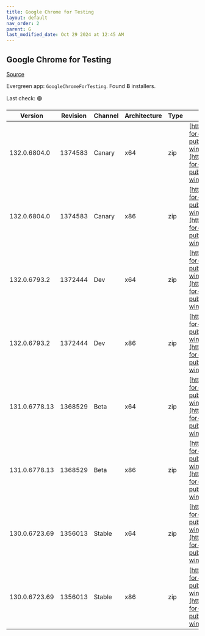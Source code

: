 ```yaml
---
title: Google Chrome for Testing
layout: default
nav_order: 2
parent: G
last_modified_date: Oct 29 2024 at 12:45 AM
---
```


## Google Chrome for Testing

[Source](https://googlechromelabs.github.io/chrome-for-testing/)

Evergreen app: `GoogleChromeForTesting`. Found **8** installers.

Last check: 🟢

| Version       | Revision | Channel | Architecture | Type | URI                                                                                                                                                                                            |
| ------------- | -------- | ------- | ------------ | ---- | ---------------------------------------------------------------------------------------------------------------------------------------------------------------------------------------------- |
| 132.0.6804.0  | 1374583  | Canary  | x64          | zip  | [https://storage.googleapis.com/chrome-for-testing-public/132.0.6804.0/win64/chrome-win64.zip](https://storage.googleapis.com/chrome-for-testing-public/132.0.6804.0/win64/chrome-win64.zip)   |
| 132.0.6804.0  | 1374583  | Canary  | x86          | zip  | [https://storage.googleapis.com/chrome-for-testing-public/132.0.6804.0/win32/chrome-win32.zip](https://storage.googleapis.com/chrome-for-testing-public/132.0.6804.0/win32/chrome-win32.zip)   |
| 132.0.6793.2  | 1372444  | Dev     | x64          | zip  | [https://storage.googleapis.com/chrome-for-testing-public/132.0.6793.2/win64/chrome-win64.zip](https://storage.googleapis.com/chrome-for-testing-public/132.0.6793.2/win64/chrome-win64.zip)   |
| 132.0.6793.2  | 1372444  | Dev     | x86          | zip  | [https://storage.googleapis.com/chrome-for-testing-public/132.0.6793.2/win32/chrome-win32.zip](https://storage.googleapis.com/chrome-for-testing-public/132.0.6793.2/win32/chrome-win32.zip)   |
| 131.0.6778.13 | 1368529  | Beta    | x64          | zip  | [https://storage.googleapis.com/chrome-for-testing-public/131.0.6778.13/win64/chrome-win64.zip](https://storage.googleapis.com/chrome-for-testing-public/131.0.6778.13/win64/chrome-win64.zip) |
| 131.0.6778.13 | 1368529  | Beta    | x86          | zip  | [https://storage.googleapis.com/chrome-for-testing-public/131.0.6778.13/win32/chrome-win32.zip](https://storage.googleapis.com/chrome-for-testing-public/131.0.6778.13/win32/chrome-win32.zip) |
| 130.0.6723.69 | 1356013  | Stable  | x64          | zip  | [https://storage.googleapis.com/chrome-for-testing-public/130.0.6723.69/win64/chrome-win64.zip](https://storage.googleapis.com/chrome-for-testing-public/130.0.6723.69/win64/chrome-win64.zip) |
| 130.0.6723.69 | 1356013  | Stable  | x86          | zip  | [https://storage.googleapis.com/chrome-for-testing-public/130.0.6723.69/win32/chrome-win32.zip](https://storage.googleapis.com/chrome-for-testing-public/130.0.6723.69/win32/chrome-win32.zip) |

